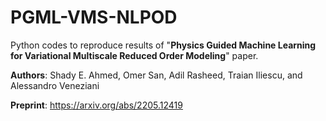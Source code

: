 # PGML-VMS-NLPOD
Python codes to reproduce results of "**Physics Guided Machine Learning for Variational Multiscale Reduced Order Modeling**" paper.

**Authors**: Shady E. Ahmed, Omer San, Adil Rasheed, Traian Iliescu, and Alessandro Veneziani

**Preprint**: https://arxiv.org/abs/2205.12419
